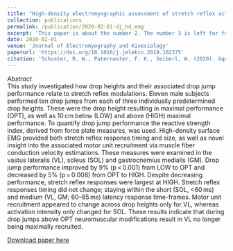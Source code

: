 ```yaml
---
title: "High-density electromyographic assessment of stretch reflex activity during drop jumps from varying drop heights"
collection: publications
permalink: /publication/2020-02-01-dj_hd_emg
excerpt: 'This paper is about the number 2. The number 3 is left for future work.'
date: 2020-02-01
venue: 'Journal of Electromyography and Kinesiology'
paperurl: 'https://doi.org/10.1016/j.jelekin.2019.102375'
citation: 'Schuster, R. W., Paternoster, F. K., Seiberl, W. (2020). &quot;High-density electromyographic assessment of stretch reflex activity during drop jumps from varying heights.&quot; <i>Journal of Electromyography and Kinesiology</i>. 50(102375).'
---
```

*Abstract*  
This study investigated how drop heights and their associated drop jump performance relate to stretch reflex modulations. Eleven male subjects performed ten drop jumps from each of three individually predetermined drop heights. These were the drop height resulting in maximal performance (OPT), as well as 10 cm below (LOW) and above (HIGH) maximal performance. To quantify drop jump performance the reactive strength index, derived from force plate measures, was used. High-density surface EMG provided both stretch reflex response timing and size, as well as novel insight into the associated motor unit recruitment via muscle fiber conduction velocity estimations. These measures were examined in the vastus lateralis (VL), soleus (SOL) and gastrocnemius medialis (GM).
Drop jump performance improved by 9% (p < 0.001) from LOW to OPT and decreased by 5% (p = 0.008) from OPT to HIGH. Despite decreasing performance, stretch reflex responses were largest at HIGH. Stretch reflex responses timing did not change; staying within the short (SOL, <60 ms) and medium (VL, GM; 60–85 ms) latency response time-frames. Motor unit recruitment appeared to change across drop heights only for VL, whereas activation intensity only changed for SOL. These results indicate that during drop jumps above OPT neuromuscular modifications result in VL no longer being maximally recruited.

[Download paper here](http://robertwschuster.github.io/files/paper2.pdf)
